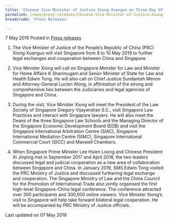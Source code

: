 ```yaml
---
title: 'Chinese Vice Minister of Justice Xiong Xuanguo on Three-Day Official Visit to Singapore'
permalink: /news/press-releases/Chinese-Vice-Minister-of-Justice-Xiong-Xuanguo-on-Three-Day-Official-Visit-to-Singapore
breadcrumb: 'Press Releases'

---
```



7 May 2019 Posted in [Press releases](/news/press-releases)


1. The Vice Minister of Justice of the People’s Republic of China (PRC) Xiong Xuanguo will visit Singapore from 8 to 10 May 2019 to further legal exchanges and cooperation between China and Singapore.

 

2. Vice Minister Xiong will call on Singapore Minister for Law and Minister for Home Affairs K Shanmugam and Senior Minister of State for Law and Health Edwin Tong. He will also call on Chief Justice Sundaresh Menon and Attorney-General Lucien Wong, in affirmation of the strong and comprehensive ties between the Judiciaries and legal agencies of Singapore and China.

 

3. During the visit, Vice Minister Xiong will meet the President of the Law Society of Singapore Gregory Vijayendran S.C., visit Singapore Law Practices and interact with Singapore lawyers. He will also meet the Deans of the three Singapore Law Schools and the Managing Director of the Singapore Economic Development Board (EDB) and visit the Singapore International Arbitration Centre (SIAC), Singapore International Mediation Centre (SIMC), Singapore International Commercial Court (SICC) and Maxwell Chambers.

 

4. When Singapore Prime Minister Lee Hsien Loong and Chinese President Xi Jinping met in September 2017 and April 2018, the two leaders discussed legal and judicial cooperation as a new area of collaboration between Singapore and China. In January 2019, SMS Edwin Tong visited the PRC Ministry of Justice and discussed furthering legal exchange and cooperation. The Singapore Ministry of Law and the China Council for the Promotion of International Trade also jointly organised the first high-level Singapore-China legal conference. The conference attracted over 300 participants and 300,000 online viewers. Vice Minister Xiong’s visit to Singapore will help take forward bilateral legal cooperation. He will be accompanied by PRC Ministry of Justice officials.

<p class="right-side-updated">Last updated on 07 May 2019</p>
